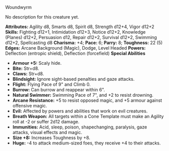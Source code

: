 Woundwyrm

No description for this creature yet.

**Attributes:** Agility d8, Smarts d8, Spirit d8, Strength d12+4, Vigor
d12+2
**Skills:** Fighting d12+1, Intimidation d12+3, Notice d12+2, Knowledge
(Planes) d12+2, Persuasion d12, Repair d12+2, Survival d12+2, Swimming
d12+2, Spellcasting d8
**Charisma:** +4; **Pace:** 6; **Parry:** 8; **Toughness:** 22 (5)
**Edges:** Arcane Background (Magic), Dodge, Level Headed
**Powers:** Deflection (entropic shield), Deflection (forcefield)
**Special Abilities**
- **Armour +5:** Scaly hide.
- **Bite:** Str+d8.
- **Claws:** Str+d8.
- **Blindsight:** Ignore sight-based penalties and gaze attacks.
- **Flight:** Flying Pace of 9" and Climb 0.
- **Burrow:** Can burrow and reappear within 6".
- **Natural Swimmer:** Swimming Pace of 7", and +2 to resist drowning.
- **Arcane Resistance:** +5 to resist opposed magic, and +5 armour
against offensive magic.
- **Evil:** Affected by powers and abilities that work on evil
creatures.
- **Breath Weapon:** All targets within a Cone Template must make an
Agility roll at -2 or suffer 2d12 damage.
- **Immunities:** Acid, sleep, poison, shapechanging, paralysis, gaze
attacks, visual effects and magic.
- **Size +8:** Increases Toughness by +8.
- **Huge:** -4 to attack medium-sized foes, they receive +4 to their
attacks.

